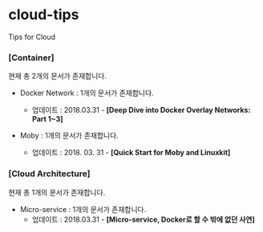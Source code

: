 # cloud-tips
Tips for Cloud

### [Container] 
현재 총 2개의 문서가 존재합니다.
- Docker Network : 1개의 문서가 존재합니다.
  + 업데이트 : 2018.03.31 - **[Deep Dive into Docker Overlay Networks: Part 1~3]**

- Moby : 1개의 문서가 존재합니다.
  + 업데이트 : 2018. 03. 31 - **[Quick Start for Moby and Linuxkit]**


### [Cloud Architecture]
현재 총 1개의 문서가 존재합니다.
- Micro-service : 1개의 문서가 존재합니다.
  + 업데이트 : 2018.03.31 - **[Micro-service, Docker로 할 수 밖에 없던 사연]**
